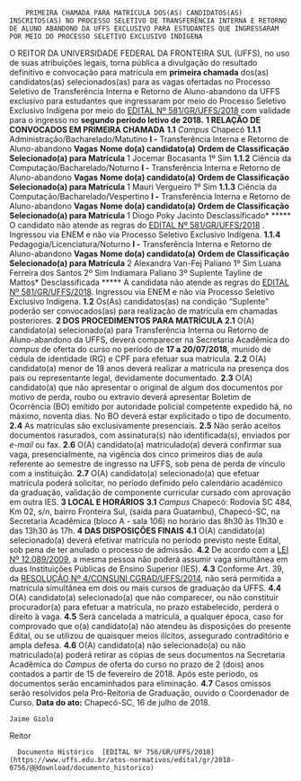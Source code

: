         PRIMEIRA CHAMADA PARA MATRÍCULA DOS(AS) CANDIDATOS(AS) INSCRITOS(AS) NO PROCESSO SELETIVO DE TRANSFERÊNCIA INTERNA E RETORNO DE ALUNO ABANDONO DA UFFS EXCLUSIVO PARA ESTUDANTES QUE INGRESSARAM POR MEIO DO PROCESSO SELETIVO EXCLUSIVO INDÍGENA  

 O REITOR DA UNIVERSIDADE FEDERAL DA FRONTEIRA SUL (UFFS), no uso de suas atribuições legais, torna pública a divulgação do resultado definitivo e convocação para matrícula em **primeira chamada** dos(as) candidatos(as) selecionados(as) para as vagas ofertadas no Processo Seletivo de Transferência Interna e Retorno de Aluno-abandono da UFFS exclusivo para estudantes que ingressaram por meio do Processo Seletivo Exclusivo Indígena por meio do [EDITAL Nº 581/GR/UFFS/2018](https://www.uffs.edu.br/atos-normativos/edital/gr/2018-0581)  com validade para o ingresso no **segundo período letivo de 2018.**   **1 RELAÇÃO DE CONVOCADOS EM PRIMEIRA CHAMADA**  **1.1** *Campus* Chapecó **1.1.1** Administração/Bacharelado/Matutino **I -** Transferência Interna e Retorno de Aluno-abandono     **Vagas**    **Nome do(a) candidato(a)**    **Ordem de Classificação**    **Selecionado(a) para Matrícula**      1   Jocemar Bocasanta   1º   Sim     **1.1.2** Ciência da Computação/Bacharelado/Noturno **I -** Transferência Interna e Retorno de Aluno-abandono     **Vagas**    **Nome do(a) candidato(a)**    **Ordem de Classificação**    **Selecionado(a) para Matrícula**      1   Mauri Vergueiro   1º   Sim     **1.1.3** Ciência da Computação/Bacharelado/Vespertino **I -** Transferência Interna e Retorno de Aluno-abandono     **Vagas**    **Nome do(a) candidato(a)**    **Ordem de Classificação**    **Selecionado(a) para Matrícula**      1   Diogo Poky Jacinto   Desclassificado*         ***** O candidato não atende as regras do [EDITAL Nº 581/GR/UFFS/2018](https://www.uffs.edu.br/atos-normativos/edital/gr/2018-0581)  . Ingressou via ENEM e não via Processo Seletivo Exclusivo Indígena. **1.1.4** Pedagogia/Licenciatura/Noturno **I -** Transferência Interna e Retorno de Aluno-abandono     **Vagas**    **Nome do(a) candidato(a)**    **Ordem de Classificação**    **Selecionado(a) para Matrícula**      2   Alexandra Van-Fej Paliano   1º   Sim     Luana Ferreira dos Santos   2º   Sim     Indiamara Paliano   3º   Suplente     Tayline de Mattos*   Desclassificada         ***** A candidata não atende as regras do [EDITAL Nº 581/GR/UFFS/2018](https://www.uffs.edu.br/atos-normativos/edital/gr/2018-0581). Ingressou via ENEM e não via Processo Seletivo Exclusivo Indígena. **1.2** Os(As) candidatos(as) na condição “Suplente” poderão ser convocados(as) para realização de matrícula em chamadas posteriores.  **2 DOS PROCEDIMENTOS PARA MATRÍCULA**  **2.1** O(A) candidato(a) selecionado(a) para Transferência Interna ou Retorno de Aluno-abandono da UFFS, deverá comparecer na Secretaria Acadêmica do *campus* de oferta do curso no período de **17 a 20/07/2018**, munido de cédula de identidade (RG) e CPF para efetuar sua matrícula. **2.2** O(A) candidato(a) menor de 18 anos deverá realizar a matrícula na presença dos pais ou representante legal, devidamente documentado. **2.3** O(A) candidato(a) que não apresentar o original de algum dos documentos por motivo de perda, roubo ou extravio deverá apresentar Boletim de Ocorrência (BO) emitido por autoridade policial competente expedido há, no máximo, noventa dias. No BO deverá estar explicitado o tipo de documento. **2.4** As matrículas são exclusivamente presenciais. **2.5** Não serão aceitos documentos rasurados, com assinatura(s) não identificada(s), enviados por *e-mail* ou fax. **2.6** O(A) candidato(a) matriculado(a) deverá confirmar sua vaga, presencialmente, na vigência dos cinco primeiros dias de aula referente ao semestre de ingresso na UFFS, sob pena de perda de vínculo com a instituição. **2.7** O(A) candidato(a) selecionado(a) que efetuar matrícula poderá solicitar, no período definido pelo calendário acadêmico da graduação, validação de componente curricular cursado com aprovação em outra IES.  **3 LOCAL E HORÁRIOS**  **3.1** *Campus* Chapecó: Rodovia SC 484, Km 02, s/n, bairro Fronteira Sul, (saída para Guatambu), Chapecó-SC, na Secretaria Acadêmica (bloco A - sala 106) no horário das 8h30 às 11h30 e das 13h30 às 17h.  **4 DAS DISPOSIÇÕES FINAIS**  **4.1** O(A) candidato(a) selecionado(a) deverá efetivar matrícula no período previsto neste Edital, sob pena de ter anulado o processo de admissão. **4.2** De acordo com a [LEI Nº 12.089/2009](http://www.planalto.gov.br/ccivil_03/_ato2007-2010/2009/lei/l12089.htm), a mesma pessoa não poderá assumir vaga simultânea em duas Instituições Públicas de Ensino Superior (IES). **4.3** Conforme Art. 39, da [RESOLUÇÃO Nº 4/CONSUNI CGRAD/UFFS/2014](https://www.uffs.edu.br/atos-normativos/resolucao/consunicgrad/2014-0004), não será permitida a matrícula simultânea em dois ou mais cursos de graduação da UFFS. **4.4** O(A) candidato(a) selecionado(a) que não comparecer, ou não constituir procurador(a) para efetuar a matrícula, no prazo estabelecido, perderá o direito à vaga. **4.5** Será cancelada a matrícula, a qualquer época, caso for comprovado que o(a) candidato(a) não atendeu às disposições do presente Edital, ou se utilizou de quaisquer meios ilícitos, assegurado contraditório e ampla defesa. **4.6** O(A) candidato(a) não selecionado(a) ou não matriculado(a) poderá retirar as cópias de seus documentos na Secretaria Acadêmica do *Campus* de oferta do curso no prazo de 2 (dois) anos contados a partir de 15 de fevereiro de 2018. Após este período, os documentos serão encaminhados para eliminação. **4.7** Casos omissos serão resolvidos pela Pró-Reitoria de Graduação, ouvido o Coordenador de Curso.      **Data do ato:** Chapecó-SC, 16 de julho de 2018.   
 

    Jaime Giolo   
 Reitor 

      Documento Histórico  [EDITAL Nº 756/GR/UFFS/2018](https://www.uffs.edu.br/atos-normativos/edital/gr/2018-0756/@@download/documento_historico)     
      